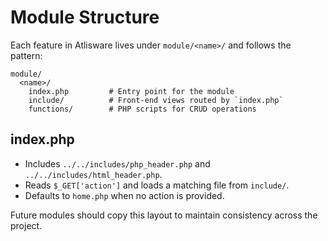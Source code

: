 # Module Structure

Each feature in Atlisware lives under `module/<name>/` and follows the pattern:

```
module/
  <name>/
    index.php         # Entry point for the module
    include/          # Front-end views routed by `index.php`
    functions/        # PHP scripts for CRUD operations
```

## index.php

* Includes `../../includes/php_header.php` and `../../includes/html_header.php`.
* Reads `$_GET['action']` and loads a matching file from `include/`.
* Defaults to `home.php` when no action is provided.

Future modules should copy this layout to maintain consistency across the project.
